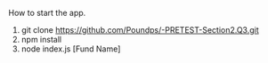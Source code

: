 How to start the app.
1. git clone https://github.com/Poundps/-PRETEST-Section2.Q3.git
2. npm install
3. node index.js [Fund Name]